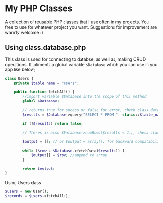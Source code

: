 # My PHP Classes
A collection of reusable PHP classes that I use often in my projects. You free to use for whatever project you want. 
Suggestions for improvement are warmly welcome :)

## Using class.database.php
This class is used for connecting to databse, as well as, making CRUD operations. It ipliments a global variable `$Database` 
which you can use in you app like below;

```php
class Users {
    private $table_name = "users";
    
    public function fetchAll() {
        //import variable $Database into the scope of this method
        global $Database; 
        
        // returns true for sucess or false for error, check class.database.php
        $results = $Database->query("SELECT * FROM ". static::$table_name); 
        
        if (!$results) return false;
        
        // Theres is also $Database->numRows($results < 1);, check class.database.php
        
        $output = []; // or $output = array(); for backward compatibility
        
        while ($row = $Database->fetchData($results)) {
            $output[] = $row; //append to array
        }
        
        return $output;
}
```

Using Users class
```php
$users = new User();
$records = $users->fetchAll();
```
